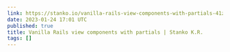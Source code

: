 ```yaml
---
link: https://stanko.io/vanilla-rails-view-components-with-partials-41zctBGbN9ka
date: 2023-01-24 17:01 UTC
published: true
title: Vanilla Rails view components with partials | Stanko K.R.
tags: []
---
```



